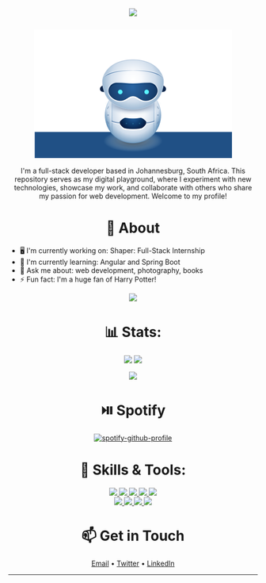 <h1 align="center">
  <a href="https://git.io/typing-svg">
    <img src="https://readme-typing-svg.herokuapp.com/?lines=Hello,+World!;My+name+is+Tshephang.;
Welcome+to+my+profile!
&center=true&size=27">
  </a>
</h1>

<p align="center">
  <img src="./robot.svg">
</p>

<p align="center">I'm a full-stack developer based in Johannesburg, South Africa.  This repository serves as my digital playground, where I experiment with new technologies, showcase my work, and collaborate with others who share my passion for web development. Welcome to my profile!</p>

<h1 align="center">🧐 About</h1>

- 🖥 I'm currently working on: Shaper: Full-Stack Internship
- 🌱 I'm currently learning: Angular and Spring Boot
- 💬 Ask me about: web development, photography, books
- ⚡ Fun fact: I'm a huge fan of Harry Potter!

<p align="center">
  <a href="https://github.com/ryo-ma/github-profile-trophy">
    <img src="https://github-profile-trophy.vercel.app/?username=tmampa&theme=monokai&column=7&no-frame=true">
  </a>
</p>

<h3>
  

</h3>

<h1 align="center"> 📊 Stats: </h1>

<p align="center">
    <img src="https://github-readme-stats.vercel.app/api?
username=tmampa&show_icons=true&bg_color=0d1117&text_color=fff" height="165">
    <img src="https://github-readme-stats.vercel.app/api/top-langs/?
username=tmampa&layout=compact&bg_color=0d1117&text_color=fff"  height="165">
  <br>
  <p align="center">
    <img src="https://github-readme-streak-stats.herokuapp.com/?user=tmampa&theme=radical">
  </p>


<h1 align="center"> ⏯️ Spotify </h1>

<p align="center">
  <a href="https://github.com/kittinan/spotify-github-profile">
    <img src="https://spotify-github-profile.vercel.app/api/view?uid=31q3ko42x3eolhxwncsiz5lnanmy&cover_image=true&theme=default&show_offline=false&background_color=121212&interchange=false" alt="spotify-github-profile">
  </a>
</p>


<h1 align="center">🧰 Skills & Tools: </h1>

<p align="center">
  <a href="https://www.javascript.com/">
    <img src="https://img.shields.io/badge/TypeScript-323330?style=for-the-badge&logo=typescript&logoColor=blue">
  </a>
    <a href="https://html.com/">
    <img src="https://img.shields.io/badge/HTML-E34F26?style=for-the-badge&logo=HTML5&logoColor=white">
  </a>
    <a href="https://www.w3schools.com/css/">
    <img src="https://img.shields.io/badge/CSS-1572B6?style=for-the-badge&logo=CSS3&logoColor=white">
  </a>
    <a href="https://nodejs.org/en/">
    <img src="https://img.shields.io/badge/NODE.JS-339933?style=for-the-badge&logo=Node.js&logoColor=white">
  </a>
    <a href="https://www.json.org/json-en.html">
    <img src="https://img.shields.io/badge/JSON-000000?style=for-the-badge&logo=JSON&logoColor=white">
  </a>
  <br>
  <a href="https://git-scm.com/">
    <img src="https://img.shields.io/badge/git-F05032?&style=for-the-badge&logo=git&logoColor=white">
  </a>
  <a href="https://reactjs.org/">
    <img src="https://img.shields.io/badge/react-61DAFB?&style=for-the-badge&logo=react&logoColor=121212">
  </a>
  <a href="https://www.sqlite.org/index.html">
    <img src="https://img.shields.io/badge/angular-003B57?&style=for-the-badge&logo=angular&logoColor=white">
  </a>
<a href="https://www.sqlite.org/index.html">
    <img src="https://img.shields.io/badge/postgresql-003B57?&style=for-the-badge&logo=postgresql&logoColor=white">
  </a>
</p>

<h1 align="center">📫 Get in Touch</h1>

<p align="center">
  <a href="mailto:tmampa94@gmail.com">Email</a> • 
  <a href="https://twitter.com/tshephangm_">Twitter</a> •
  <a href="https://linkedin.com/in/tshephangmampa">LinkedIn</a>
</p>

<hr>


